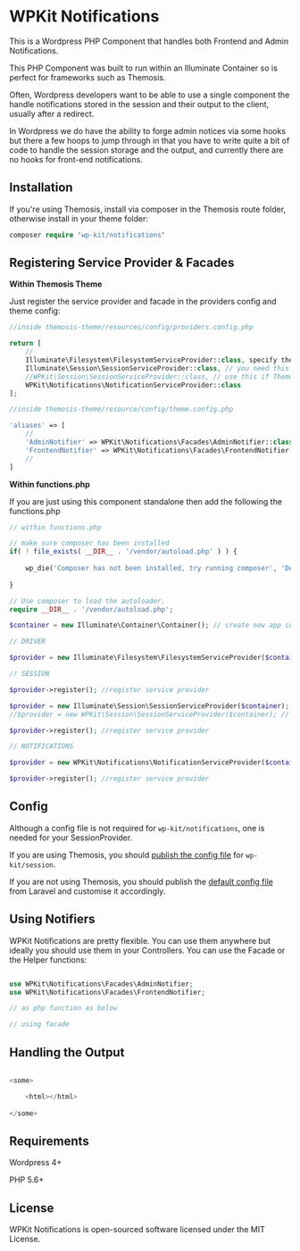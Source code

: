 # WPKit Notifications

This is a Wordpress PHP Component that handles both Frontend and Admin Notifications.

This PHP Component was built to run within an Illuminate Container so is perfect for frameworks such as Themosis.

Often, Wordpress developers want to be able to use a single component the handle notifications stored in the session and their output to the client, usually after a redirect. 

In Wordpress we do have the ability to forge admin notices via some hooks but there a few hoops to jump through in that you have to write quite a bit of code to handle the session storage and the output, and currently there are no hooks for front-end notifications.

## Installation

If you're using Themosis, install via composer in the Themosis route folder, otherwise install in your theme folder:

```php
composer require "wp-kit/notifications"
```

## Registering Service Provider & Facades

**Within Themosis Theme**

Just register the service provider and facade in the providers config and theme config:

```php
//inside themosis-theme/resources/config/providers.config.php

return [
    //
    Illuminate\Filesystem\FilesystemServiceProvider::class, specify the driver provider
    Illuminate\Session\SessionServiceProvider::class, // you need this too, if Non-Themosis
    //WPKit\Session\SessionServiceProvider::class, // use this if Themosis
    WPKit\Notifications\NotificationServiceProvider::class
];
```

```php
//inside themosis-theme/resource/config/theme.config.php

'aliases' => [
    //
    'AdminNotifier' => WPKit\Notifications\Facades\AdminNotifier::class,
    'FrontendNotifier' => WPKit\Notifications\Facades\FrontendNotifier::class
    //
]
```

**Within functions.php**

If you are just using this component standalone then add the following the functions.php

```php
// within functions.php

// make sure composer has been installed
if( ! file_exists( __DIR__ . '/vendor/autoload.php' ) ) {
	
	wp_die('Composer has not been installed, try running composer', 'Dependancy Error');
	
}

// Use composer to load the autoloader.
require __DIR__ . '/vendor/autoload.php';

$container = new Illuminate\Container\Container(); // create new app container

// DRIVER

$provider = new Illuminate\Filesystem\FilesystemServiceProvider($container); // inject into service provider

// SESSION

$provider->register(); //register service provider

$provider = new Illuminate\Session\SessionServiceProvider($container); // Non-Themosis
//$provider = new WPKit\Session\SessionServiceProvider($container); // Themosis

$provider->register(); //register service provider

// NOTIFICATIONS

$provider = new WPKit\Notifications\NotificationServiceProvider($container); // inject into service provider

$provider->register(); //register service provider
```
## Config

Although a config file is not required for ```wp-kit/notifications```, one is needed for your SessionProvider.

If you are using Themosis, you should [publish the config file](https://github.com/wp-kit/session#config) for ```wp-kit/session```.

If you are not using Themosis, you should publish the [default config file](https://github.com/laravel/laravel/blob/master/config/session.php) from Laravel and customise it accordingly. 

## Using Notifiers

WPKit Notifications are pretty flexible. You can use them anywhere but ideally you should use them in your Controllers. You can use the Facade or the Helper functions:

```php

use WPKit\Notifications\Facades\AdminNotifier;
use WPKit\Notifications\Facades\FrontendNotifier;

// as php function as below

// using facade


```

## Handling the Output

```php

<some>

	<html></html>
	
</some>


```

## Requirements

Wordpress 4+

PHP 5.6+

## License

WPKit Notifications is open-sourced software licensed under the MIT License.
